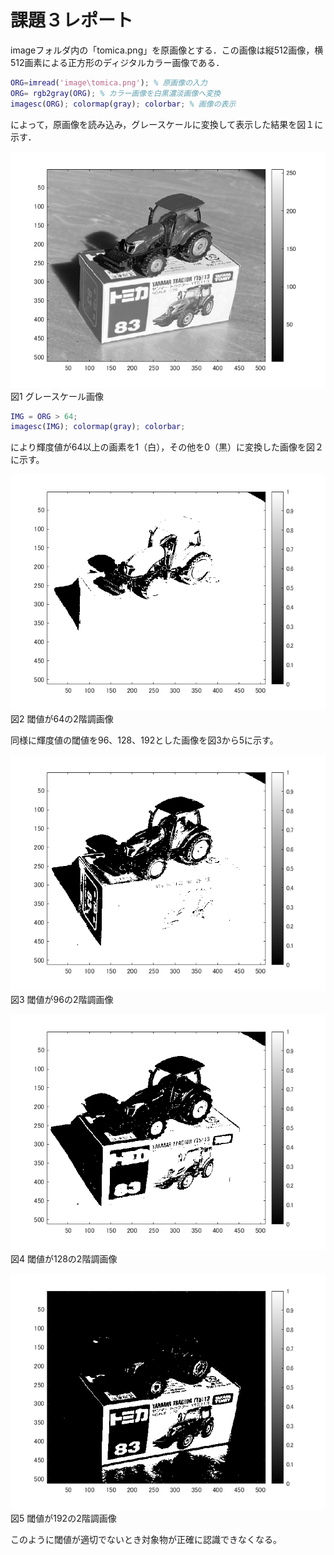 # 課題３レポート

imageフォルダ内の「tomica.png」を原画像とする．この画像は縦512画像，横512画素による正方形のディジタルカラー画像である．
```matlab:kadai3.m
ORG=imread('image\tomica.png'); % 原画像の入力
ORG= rgb2gray(ORG); % カラー画像を白黒濃淡画像へ変換
imagesc(ORG); colormap(gray); colorbar; % 画像の表示
```

によって，原画像を読み込み，グレースケールに変換して表示した結果を図１に示す．

![原画像](https://raw.githubusercontent.com/YoshiokaTetsurou/lecture_image_processing/master/image/kadai3_1.bmp)  
図1 グレースケール画像

```matlab:kadai3.m
IMG = ORG > 64; 
imagesc(IMG); colormap(gray); colorbar;
```
により輝度値が64以上の画素を1（白），その他を0（黒）に変換した画像を図２に示す。

![原画像](https://raw.githubusercontent.com/YoshiokaTetsurou/lecture_image_processing/master/image/kadai3_2.bmp)  
図2 閾値が64の2階調画像

同様に輝度値の閾値を96、128、192とした画像を図3から5に示す。

![原画像](https://raw.githubusercontent.com/YoshiokaTetsurou/lecture_image_processing/master/image/kadai3_3.bmp)  
図3 閾値が96の2階調画像

![原画像](https://raw.githubusercontent.com/YoshiokaTetsurou/lecture_image_processing/master/image/kadai3_4.bmp)  
図4 閾値が128の2階調画像

![原画像](https://raw.githubusercontent.com/YoshiokaTetsurou/lecture_image_processing/master/image/kadai3_5.bmp)  
図5 閾値が192の2階調画像

このように閾値が適切でないとき対象物が正確に認識できなくなる。